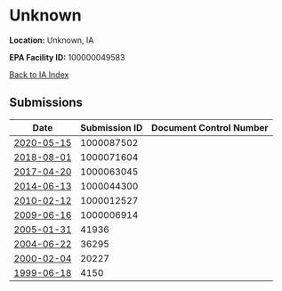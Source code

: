 # Unknown

**Location:** Unknown, IA

**EPA Facility ID:** 100000049583

[Back to IA Index](../../index.md)

## Submissions

| Date | Submission ID | Document Control Number |
|------|--------------|-------------------------|
| [2020-05-15](submissions/1000087502.md) | 1000087502 |  |
| [2018-08-01](submissions/1000071604.md) | 1000071604 |  |
| [2017-04-20](submissions/1000063045.md) | 1000063045 |  |
| [2014-06-13](submissions/1000044300.md) | 1000044300 |  |
| [2010-02-12](submissions/1000012527.md) | 1000012527 |  |
| [2009-06-16](submissions/1000006914.md) | 1000006914 |  |
| [2005-01-31](submissions/41936.md) | 41936 |  |
| [2004-06-22](submissions/36295.md) | 36295 |  |
| [2000-02-04](submissions/20227.md) | 20227 |  |
| [1999-06-18](submissions/4150.md) | 4150 |  |
